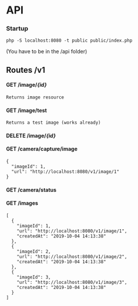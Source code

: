 # API
### Startup
    php -S localhost:8080 -t public public/index.php
(You have to be in the /api folder)
## Routes /v1
#### GET /image/_{id}_
    Returns image resource 
#### GET /image/test
    Returns a test image (works already)    
#### DELETE /image/_{id}_
#### GET /camera/capture/image
    {
      "imageId": 1,
      "url": "http://localhost:8080/v1/image/1"
    }
#### GET /camera/status
#### GET /images
    [
      {
        "imageId": 1,
        "url": "http://localhost:8080/v1/image/1",
        "createdAt": "2019-10-04 14:13:38"
      },
      {
        "imageId": 2,
        "url": "http://localhost:8080/v1/image/2",
        "createdAt": "2019-10-04 14:13:38"
      },
      {
        "imageId": 3,
        "url": "http://localhost:8080/v1/image/3",
        "createdAt": "2019-10-04 14:13:38"
      }
    ]

